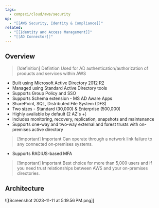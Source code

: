 ```yaml
---
tags:
  - compsci/cloud/aws/security
up:
  - "[[AWS Security, Identity & Compliance]]"
related:
  - "[[Identity and Access Management]]"
  - "[[AD Connector]]"
---
```

## Overview

>[!definition] Defintion
>Used for AD authentication/authorization of products and services within AWS

- Built using Microsoft Active Directory 2012 R2
- Managed using Standard Active Directory tools
- Supports Group Policy and SSO
- Supports Schema extension - MS AD Aware Apps
- SharePoint, SQL, Distributed File System (DFS)
- Two sizes - Standard (30,000) & Enterprise (500,000)
- Highly available by default (2 AZ's +)
- Includes monitoring, recovery, replication, snapshots and maintenance
- Supports one-way and two-way external and forest trusts with on-premises active directory

>[!important] Important
>Can operate through a network link failure to any connected on-premises systems.

- Supports RADIUS-based MFA

>[!important] Important
>Best choice for more than 5,000 users and if you need trust relationships between AWS and your on-premises directories.


## Architecture

![[Screenshot 2023-11-11 at 5.19.56 PM.png]]



